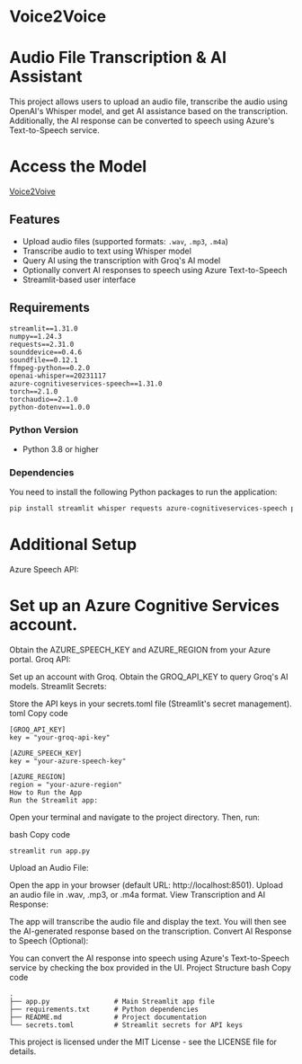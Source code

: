 # Voice2Voice



# Audio File Transcription & AI Assistant

This project allows users to upload an audio file, transcribe the audio using OpenAI's Whisper model, and get AI assistance based on the transcription. Additionally, the AI response can be converted to speech using Azure's Text-to-Speech service.

# Access the Model
[Voice2Voive](https://huggingface.co/spaces/yash001010/Voice2Voice)

## Features

- Upload audio files (supported formats: `.wav`, `.mp3`, `.m4a`)
- Transcribe audio to text using Whisper model
- Query AI using the transcription with Groq's AI model
- Optionally convert AI responses to speech using Azure Text-to-Speech
- Streamlit-based user interface

## Requirements
```
streamlit==1.31.0
numpy==1.24.3
requests==2.31.0
sounddevice==0.4.6
soundfile==0.12.1
ffmpeg-python==0.2.0
openai-whisper==20231117
azure-cognitiveservices-speech==1.31.0
torch==2.1.0
torchaudio==2.1.0
python-dotenv==1.0.0

```

### Python Version

- Python 3.8 or higher

### Dependencies

You need to install the following Python packages to run the application:

```bash
pip install streamlit whisper requests azure-cognitiveservices-speech pydub
```
# Additional Setup
Azure Speech API:

# Set up an Azure Cognitive Services account.
Obtain the AZURE_SPEECH_KEY and AZURE_REGION from your Azure portal.
Groq API:

Set up an account with Groq.
Obtain the GROQ_API_KEY to query Groq's AI models.
Streamlit Secrets:

Store the API keys in your secrets.toml file (Streamlit's secret management).
toml
Copy code
```
[GROQ_API_KEY]
key = "your-groq-api-key"

[AZURE_SPEECH_KEY]
key = "your-azure-speech-key"

[AZURE_REGION]
region = "your-azure-region"
How to Run the App
Run the Streamlit app:

```
Open your terminal and navigate to the project directory. Then, run:

bash
Copy code
```
streamlit run app.py
```
Upload an Audio File:

Open the app in your browser (default URL: http://localhost:8501).
Upload an audio file in .wav, .mp3, or .m4a format.
View Transcription and AI Response:

The app will transcribe the audio file and display the text.
You will then see the AI-generated response based on the transcription.
Convert AI Response to Speech (Optional):

You can convert the AI response into speech using Azure's Text-to-Speech service by checking the box provided in the UI.
Project Structure
bash
Copy code
```
.
├── app.py                # Main Streamlit app file
├── requirements.txt      # Python dependencies
├── README.md             # Project documentation
└── secrets.toml          # Streamlit secrets for API keys

```
This project is licensed under the MIT License - see the LICENSE file for details.

